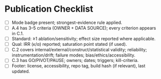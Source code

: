 # Publication Checklist
- [ ] Mode badge present; strongest-evidence rule applied.
- [ ] A.4 has 3–5 criteria (OWNER + DATA SOURCE); every criterion appears in C.1.
- [ ] Standard: ≥1 ablation/sensitivity; effect size reported where applicable.
- [ ] Qual: IRR (κ/α) reported; saturation point stated (if used).
- [ ] C.2 covers internal/external/construct/statistical validity; reliability; instrumentation/drift; failure modes; bias/ethics/accessibility.
- [ ] C.3 has GO/PIVOT/PAUSE; owners; dates; triggers; kill-criteria.
- [ ] Footer: license, accessibility, repo tag, build hash (if relevant), last updated.
